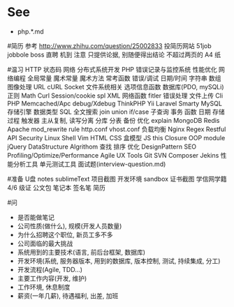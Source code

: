 # See
- php.*.md

#简历
参考
    http://www.zhihu.com/question/25002833
投简历网站
    51job
    jobbole
    boss 直聘
    机到
注意
    只提供论据, 别随便得出结论
    不超过两页的 A4 纸

#温习
HTTP
    状态码
网络
分布式系统开发
PHP
    错误记录与监控系统
    性能优化
    网络编程
    全局常量
    魔术常量
    魔术方法
    常考函数
        错误/调试
        日期/时间
        字符串
        数组
        图像处理
        URL
        cURL
        Socket
        文件系统相关
        选项信息函数
        数据库(PDO, mySQLi)
        正则
        Math
        Curl
        Session/cookie
        spl
        XML
        网络函数
        fitler
        错误处理
    文件上传
    Cli PHP
    Memcached/Apc
    debug/Xdebug
ThinkPHP
Yii
Laravel
Smarty
MySQL
    存储引擎
    数据类型
    SQL
        全文搜索
        join
        union
        if/case
        子查询
    事务
    函数
        日期
    存储过程
    触发器
    主从复制, 读写分离
    分库
    分表
    备份
    优化
    explain
MongoDB
Redis
Apache
    mod_rewrite rule
    http.conf
    vhost.conf
    负载均衡
Nginx
Regex
Restful API
Security
Linux
Shell
Vim
HTML
CSS
    盒模型
JS
    this
    Closure
    OOP
    module
jQuery
DataStructure
Algrithom
    查找
    排序
    优化
DesignPattern
SEO
Profiling/Optimize/Performance
Agile
UX
Tools
    Git
    SVN
    Composer
    Jekins
    性能分析工具
    单元测试工具
面试题(interview-question.md)

#准备
U盘
    notes
    sublimeText
    项目截图
    开发环境
    sandbox
    证书截图
        学信网学籍
        4/6 级证
公文包
笔记本
签名笔
简历

#问
- 是否能做笔记
- 公司性质(做什么), 规模(开发人员数量)
- 为什么招聘这个职位, 新员工多不多
- 公司面临的最大挑战
- 系统用到的主要技术(语言, 前后台框架, 数据库)
- 开发环境(系统, 服务器版本, 用到的数据库, 版本控制, 测试, 持续集成, 分工)
- 开发流程(Agile, TDD...)
- 主要工作内容(开发, 维护)
- 工作环境, 休息制度
- 薪资(一年几薪), 待遇福利, 出差, 加班